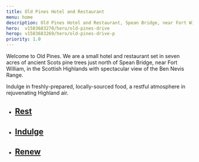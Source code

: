 ```yaml
---
title: Old Pines Hotel and Restaurant
menu: home
description: Old Pines Hotel and Restaurant, Spean Bridge, near Fort William, Ben Nevis, and Loch Ness in the highlands of Scotland.
hero:  v1583683270/hero/old-pines-drive
herop: v1583683269/hero/old-pines-drive-p
priority: 1.0
---
```


Welcome to Old Pines. We are a small hotel and restaurant set in seven acres of ancient Scots pine trees just north of Spean Bridge, near Fort William, in the Scottish Highlands with spectacular view of the Ben Nevis Range.

Indulge in freshly-prepared, locally-sourced food, a restful atmosphere in rejuvenating Highland air.

<nav class="list">
  <ul>
    <li data-revealer="zoomup">
      <a href="[root]rooms/">
        <h2>Rest</h2>
      </a>
    </li>
    <li data-revealer="zoomup">
      <a href="[root]restaurant/">
        <h2>Indulge</h2>
      </a>
    </li>
    <li data-revealer="zoomup">
      <a href="[root]location/">
        <h2>Renew</h2>
      </a>
    </li>
  </ul>
</nav>

